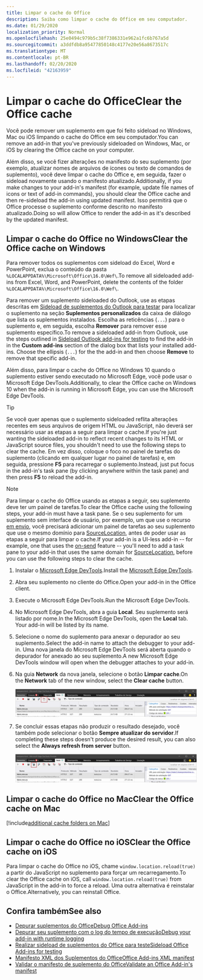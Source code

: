```yaml
---
title: Limpar o cache do Office
description: Saiba como limpar o cache do Office em seu computador.
ms.date: 01/29/2020
localization_priority: Normal
ms.openlocfilehash: 25e0494c979b5c38f7386331e962a1fc6b767a5d
ms.sourcegitcommit: a3ddfdb8a95477850148c4177e20e56a8673517c
ms.translationtype: MT
ms.contentlocale: pt-BR
ms.lasthandoff: 02/20/2020
ms.locfileid: "42163959"
---
```

# <a name="clear-the-office-cache"></a><span data-ttu-id="5274e-103">Limpar o cache do Office</span><span class="sxs-lookup"><span data-stu-id="5274e-103">Clear the Office cache</span></span>

<span data-ttu-id="5274e-104">Você pode remover um suplemento em que foi feito sideload no Windows, Mac ou iOS limpando o cache do Office em seu computador.</span><span class="sxs-lookup"><span data-stu-id="5274e-104">You can remove an add-in that you've previously sideloaded on Windows, Mac, or iOS by clearing the Office cache on your computer.</span></span>

<span data-ttu-id="5274e-105">Além disso, se você fizer alterações no manifesto do seu suplemento (por exemplo, atualizar nomes de arquivos de ícones ou texto de comandos de suplemento), você deve limpar o cache do Office e, em seguida, fazer o sideload novamente usando o manifesto atualizado.</span><span class="sxs-lookup"><span data-stu-id="5274e-105">Additionally, if you make changes to your add-in's manifest (for example, update file names of icons or text of add-in commands), you should clear the Office cache and then re-sideload the add-in using updated manifest.</span></span> <span data-ttu-id="5274e-106">Isso permitirá que o Office processe o suplemento conforme descrito no manifesto atualizado.</span><span class="sxs-lookup"><span data-stu-id="5274e-106">Doing so will allow Office to render the add-in as it's described by the updated manifest.</span></span>

## <a name="clear-the-office-cache-on-windows"></a><span data-ttu-id="5274e-107">Limpar o cache do Office no Windows</span><span class="sxs-lookup"><span data-stu-id="5274e-107">Clear the Office cache on Windows</span></span>

<span data-ttu-id="5274e-108">Para remover todos os suplementos com sideload do Excel, Word e PowerPoint, exclua o conteúdo da pasta `%LOCALAPPDATA%\Microsoft\Office\16.0\Wef\`.</span><span class="sxs-lookup"><span data-stu-id="5274e-108">To remove all sideloaded add-ins from Excel, Word, and PowerPoint, delete the contents of the folder `%LOCALAPPDATA%\Microsoft\Office\16.0\Wef\`.</span></span>

<span data-ttu-id="5274e-109">Para remover um suplemento sideloaded do Outlook, use as etapas descritas em [Sideload de suplementos do Outlook para testar](../outlook/sideload-outlook-add-ins-for-testing.md) para localizar o suplemento na seção **Suplementos personalizados** da caixa de diálogo que lista os suplementos instalados. Escolha as reticências (`...`) para o suplemento e, em seguida, escolha **Remover** para remover esse suplemento específico.</span><span class="sxs-lookup"><span data-stu-id="5274e-109">To remove a sideloaded add-in from Outlook, use the steps outlined in [Sideload Outlook add-ins for testing](../outlook/sideload-outlook-add-ins-for-testing.md) to find the add-in in the **Custom add-ins** section of the dialog box that lists your installed add-ins. Choose the ellipsis (`...`) for the the add-in and then choose **Remove** to remove that specific add-in.</span></span>

<span data-ttu-id="5274e-110">Além disso, para limpar o cache do Office no Windows 10 quando o suplemento estiver sendo executado no Microsoft Edge, você pode usar o Microsoft Edge DevTools.</span><span class="sxs-lookup"><span data-stu-id="5274e-110">Additionally, to clear the Office cache on Windows 10 when the add-in is running in Microsoft Edge, you can use the Microsoft Edge DevTools.</span></span>

> [!TIP]
> <span data-ttu-id="5274e-111">Se você quer apenas que o suplemento sideloaded reflita alterações recentes em seus arquivos de origem HTML ou JavaScript, não deverá ser necessário usar as etapas a seguir para limpar o cache.</span><span class="sxs-lookup"><span data-stu-id="5274e-111">If you're just wanting the sideloaded add-in to reflect recent changes to its HTML or JavaScript source files, you shouldn't need to use the following steps to clear the cache.</span></span> <span data-ttu-id="5274e-112">Em vez disso, coloque o foco no painel de tarefas do suplemento (clicando em qualquer lugar no painel de tarefas) e, em seguida, pressione **F5** para recarregar o suplemento.</span><span class="sxs-lookup"><span data-stu-id="5274e-112">Instead, just put focus in the add-in's task pane (by clicking anywhere within the task pane) and then press **F5** to reload the add-in.</span></span>

> [!NOTE]
> <span data-ttu-id="5274e-113">Para limpar o cache do Office usando as etapas a seguir, seu suplemento deve ter um painel de tarefas.</span><span class="sxs-lookup"><span data-stu-id="5274e-113">To clear the Office cache using the following steps, your add-in must have a task pane.</span></span> <span data-ttu-id="5274e-114">Se o seu suplemento for um suplemento sem interface de usuário, por exemplo, um que use o recurso [em envio](../outlook/outlook-on-send-addins.md), você precisará adicionar um painel de tarefas ao seu suplemento que use o mesmo domínio para [SourceLocation](../reference/manifest/sourcelocation.md), antes de poder usar as etapas a seguir para limpar o cache.</span><span class="sxs-lookup"><span data-stu-id="5274e-114">If your add-in is a UI-less add-in -- for example, one that uses the [on-send](../outlook/outlook-on-send-addins.md) feature -- you'll need to add a task pane to your add-in that uses the same domain for [SourceLocation](../reference/manifest/sourcelocation.md), before you can use the following steps to clear the cache.</span></span>

1. <span data-ttu-id="5274e-115">Instalar o [Microsoft Edge DevTools](https://www.microsoft.com/p/microsoft-edge-devtools-preview/9mzbfrmz0mnj).</span><span class="sxs-lookup"><span data-stu-id="5274e-115">Install the [Microsoft Edge DevTools](https://www.microsoft.com/p/microsoft-edge-devtools-preview/9mzbfrmz0mnj).</span></span>

2. <span data-ttu-id="5274e-116">Abra seu suplemento no cliente do Office.</span><span class="sxs-lookup"><span data-stu-id="5274e-116">Open your add-in in the Office client.</span></span>

3. <span data-ttu-id="5274e-117">Execute o Microsoft Edge DevTools.</span><span class="sxs-lookup"><span data-stu-id="5274e-117">Run the Microsoft Edge DevTools.</span></span>

4. <span data-ttu-id="5274e-118">No Microsoft Edge DevTools, abra a guia **Local**. Seu suplemento será listado por nome.</span><span class="sxs-lookup"><span data-stu-id="5274e-118">In the Microsoft Edge DevTools, open the **Local** tab. Your add-in will be listed by its name.</span></span>

5. <span data-ttu-id="5274e-119">Selecione o nome do suplemento para anexar o depurador ao seu suplemento.</span><span class="sxs-lookup"><span data-stu-id="5274e-119">Select the add-in name to attach the debugger to your add-in.</span></span> <span data-ttu-id="5274e-120">Uma nova janela do Microsoft Edge DevTools será aberta quando o depurador for anexado ao seu suplemento.</span><span class="sxs-lookup"><span data-stu-id="5274e-120">A new Microsoft Edge DevTools window will open when the debugger attaches to your add-in.</span></span>

6. <span data-ttu-id="5274e-121">Na guia **Network** da nova janela, selecione o botão **Limpar cache**.</span><span class="sxs-lookup"><span data-stu-id="5274e-121">On the **Network** tab of the new window, select the **Clear cache** button.</span></span>

    ![Captura de tela do Microsoft Edge DevTools com o botão Limpar cache realçado](../images/edge-devtools-clear-cache.png)

7. <span data-ttu-id="5274e-123">Se concluir essas etapas não produzir o resultado desejado, você também pode selecionar o botão **Sempre atualizar do servidor**.</span><span class="sxs-lookup"><span data-stu-id="5274e-123">If completing these steps doesn't produce the desired result, you can also select the **Always refresh from server** button.</span></span>

    ![Captura de tela do Microsoft Edge DevTools com o botão sempre atualizar do servidor realçado](../images/edge-devtools-refresh-from-server.png)

## <a name="clear-the-office-cache-on-mac"></a><span data-ttu-id="5274e-125">Limpar o cache do Office no Mac</span><span class="sxs-lookup"><span data-stu-id="5274e-125">Clear the Office cache on Mac</span></span>

[!include[additional cache folders on Mac](../includes/mac-cache-folders.md)]

## <a name="clear-the-office-cache-on-ios"></a><span data-ttu-id="5274e-126">Limpar o cache do Office no iOS</span><span class="sxs-lookup"><span data-stu-id="5274e-126">Clear the Office cache on iOS</span></span>

<span data-ttu-id="5274e-127">Para limpar o cache do Office no iOS, chame `window.location.reload(true)` a partir do JavaScript no suplemento para forçar um recarregamento.</span><span class="sxs-lookup"><span data-stu-id="5274e-127">To clear the Office cache on iOS, call `window.location.reload(true)` from JavaScript in the add-in to force a reload.</span></span> <span data-ttu-id="5274e-128">Uma outra alternativa é reinstalar o Office.</span><span class="sxs-lookup"><span data-stu-id="5274e-128">Alternatively, you can reinstall Office.</span></span>

## <a name="see-also"></a><span data-ttu-id="5274e-129">Confira também</span><span class="sxs-lookup"><span data-stu-id="5274e-129">See also</span></span>

- [<span data-ttu-id="5274e-130">Depurar suplementos do Office</span><span class="sxs-lookup"><span data-stu-id="5274e-130">Debug Office Add-ins</span></span>](debug-add-ins-using-f12-developer-tools-on-windows-10.md)
- [<span data-ttu-id="5274e-131">Depurar seu suplemento com o log do tempo de execução</span><span class="sxs-lookup"><span data-stu-id="5274e-131">Debug your add-in with runtime logging</span></span>](runtime-logging.md)
- [<span data-ttu-id="5274e-132">Realizar sideload de suplementos do Office para teste</span><span class="sxs-lookup"><span data-stu-id="5274e-132">Sideload Office Add-ins for testing</span></span>](sideload-office-add-ins-for-testing.md)
- [<span data-ttu-id="5274e-133">Manifesto XML dos Suplementos do Office</span><span class="sxs-lookup"><span data-stu-id="5274e-133">Office Add-ins XML manifest</span></span>](../develop/add-in-manifests.md)
- [<span data-ttu-id="5274e-134">Validar o manifesto de suplemento do Office</span><span class="sxs-lookup"><span data-stu-id="5274e-134">Validate an Office Add-in's manifest</span></span>](troubleshoot-manifest.md)
